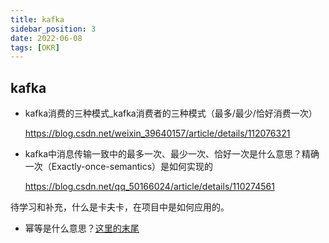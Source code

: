 ```yaml
---
title: kafka
sidebar_position: 3
date: 2022-06-08
tags: [OKR]
---
```


## kafka

- kafka消费的三种模式_kafka消费者的三种模式（最多/最少/恰好消费一次）

  https://blog.csdn.net/weixin_39640157/article/details/112076321

- kafka中消息传输一致中的最多一次、最少一次、恰好一次是什么意思？精确一次（Exactly-once-semantics）是如何实现的

  https://blog.csdn.net/qq_50166024/article/details/110274561



待学习和补充，什么是卡夫卡，在项目中是如何应用的。

- 幂等是什么意思？[这里的末尾](https://blog.csdn.net/qq_50166024/article/details/110274561)